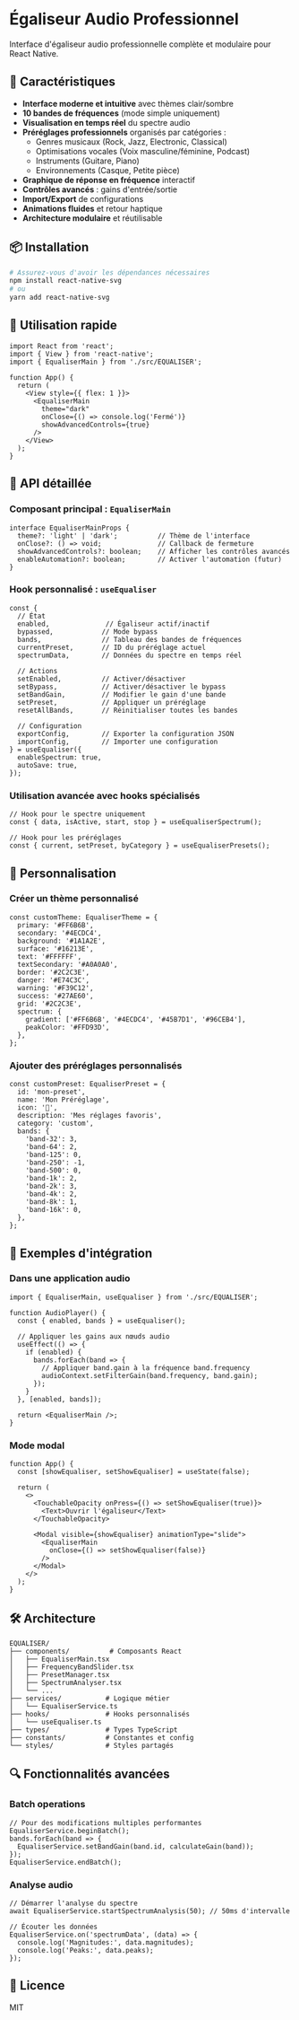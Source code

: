 # Égaliseur Audio Professionnel

Interface d'égaliseur audio professionnelle complète et modulaire pour React Native.

## 🎵 Caractéristiques

- **Interface moderne et intuitive** avec thèmes clair/sombre
- **10 bandes de fréquences** (mode simple uniquement)
- **Visualisation en temps réel** du spectre audio
- **Préréglages professionnels** organisés par catégories :
  - Genres musicaux (Rock, Jazz, Electronic, Classical)
  - Optimisations vocales (Voix masculine/féminine, Podcast)
  - Instruments (Guitare, Piano)
  - Environnements (Casque, Petite pièce)
- **Graphique de réponse en fréquence** interactif
- **Contrôles avancés** : gains d'entrée/sortie
- **Import/Export** de configurations
- **Animations fluides** et retour haptique
- **Architecture modulaire** et réutilisable

## 📦 Installation

```bash
# Assurez-vous d'avoir les dépendances nécessaires
npm install react-native-svg
# ou
yarn add react-native-svg
```

## 🚀 Utilisation rapide

```tsx
import React from 'react';
import { View } from 'react-native';
import { EqualiserMain } from './src/EQUALISER';

function App() {
  return (
    <View style={{ flex: 1 }}>
      <EqualiserMain 
        theme="dark"
        onClose={() => console.log('Fermé')}
        showAdvancedControls={true}
      />
    </View>
  );
}
```

## 🔧 API détaillée

### Composant principal : `EqualiserMain`

```tsx
interface EqualiserMainProps {
  theme?: 'light' | 'dark';          // Thème de l'interface
  onClose?: () => void;              // Callback de fermeture
  showAdvancedControls?: boolean;    // Afficher les contrôles avancés
  enableAutomation?: boolean;        // Activer l'automation (futur)
}
```

### Hook personnalisé : `useEqualiser`

```tsx
const {
  // État
  enabled,              // Égaliseur actif/inactif
  bypassed,            // Mode bypass
  bands,               // Tableau des bandes de fréquences
  currentPreset,       // ID du préréglage actuel
  spectrumData,        // Données du spectre en temps réel
  
  // Actions
  setEnabled,          // Activer/désactiver
  setBypass,           // Activer/désactiver le bypass
  setBandGain,         // Modifier le gain d'une bande
  setPreset,           // Appliquer un préréglage
  resetAllBands,       // Réinitialiser toutes les bandes
  
  // Configuration
  exportConfig,        // Exporter la configuration JSON
  importConfig,        // Importer une configuration
} = useEqualiser({
  enableSpectrum: true,
  autoSave: true,
});
```

### Utilisation avancée avec hooks spécialisés

```tsx
// Hook pour le spectre uniquement
const { data, isActive, start, stop } = useEqualiserSpectrum();

// Hook pour les préréglages
const { current, setPreset, byCategory } = useEqualiserPresets();
```

## 🎨 Personnalisation

### Créer un thème personnalisé

```tsx
const customTheme: EqualiserTheme = {
  primary: '#FF6B6B',
  secondary: '#4ECDC4',
  background: '#1A1A2E',
  surface: '#16213E',
  text: '#FFFFFF',
  textSecondary: '#A0A0A0',
  border: '#2C2C3E',
  danger: '#E74C3C',
  warning: '#F39C12',
  success: '#27AE60',
  grid: '#2C2C3E',
  spectrum: {
    gradient: ['#FF6B6B', '#4ECDC4', '#45B7D1', '#96CEB4'],
    peakColor: '#FFD93D',
  },
};
```

### Ajouter des préréglages personnalisés

```tsx
const customPreset: EqualiserPreset = {
  id: 'mon-preset',
  name: 'Mon Préréglage',
  icon: '🎵',
  description: 'Mes réglages favoris',
  category: 'custom',
  bands: {
    'band-32': 3,
    'band-64': 2,
    'band-125': 0,
    'band-250': -1,
    'band-500': 0,
    'band-1k': 2,
    'band-2k': 3,
    'band-4k': 2,
    'band-8k': 1,
    'band-16k': 0,
  },
};
```

## 📱 Exemples d'intégration

### Dans une application audio

```tsx
import { EqualiserMain, useEqualiser } from './src/EQUALISER';

function AudioPlayer() {
  const { enabled, bands } = useEqualiser();
  
  // Appliquer les gains aux nœuds audio
  useEffect(() => {
    if (enabled) {
      bands.forEach(band => {
        // Appliquer band.gain à la fréquence band.frequency
        audioContext.setFilterGain(band.frequency, band.gain);
      });
    }
  }, [enabled, bands]);
  
  return <EqualiserMain />;
}
```

### Mode modal

```tsx
function App() {
  const [showEqualiser, setShowEqualiser] = useState(false);
  
  return (
    <>
      <TouchableOpacity onPress={() => setShowEqualiser(true)}>
        <Text>Ouvrir l'égaliseur</Text>
      </TouchableOpacity>
      
      <Modal visible={showEqualiser} animationType="slide">
        <EqualiserMain 
          onClose={() => setShowEqualiser(false)}
        />
      </Modal>
    </>
  );
}
```

## 🛠️ Architecture

```
EQUALISER/
├── components/          # Composants React
│   ├── EqualiserMain.tsx
│   ├── FrequencyBandSlider.tsx
│   ├── PresetManager.tsx
│   ├── SpectrumAnalyser.tsx
│   └── ...
├── services/           # Logique métier
│   └── EqualiserService.ts
├── hooks/              # Hooks personnalisés
│   └── useEqualiser.ts
├── types/              # Types TypeScript
├── constants/          # Constantes et config
└── styles/             # Styles partagés
```

## 🔍 Fonctionnalités avancées

### Batch operations

```tsx
// Pour des modifications multiples performantes
EqualiserService.beginBatch();
bands.forEach(band => {
  EqualiserService.setBandGain(band.id, calculateGain(band));
});
EqualiserService.endBatch();
```

### Analyse audio

```tsx
// Démarrer l'analyse du spectre
await EqualiserService.startSpectrumAnalysis(50); // 50ms d'intervalle

// Écouter les données
EqualiserService.on('spectrumData', (data) => {
  console.log('Magnitudes:', data.magnitudes);
  console.log('Peaks:', data.peaks);
});
```

## 📄 Licence

MIT
